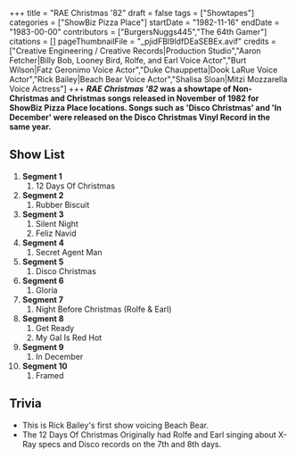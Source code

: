 +++
title = "RAE Christmas '82"
draft = false
tags = ["Showtapes"]
categories = ["ShowBiz Pizza Place"]
startDate = "1982-11-16"
endDate = "1983-00-00"
contributors = ["BurgersNuggs445","The 64th Gamer"]
citations = []
pageThumbnailFile = "_pjidFBl9ldfDEaSEBEx.avif"
credits = ["Creative Engineering / Creative Records|Production Studio","Aaron Fetcher|Billy Bob, Looney Bird, Rolfe, and Earl Voice Actor","Burt Wilson|Fatz Geronimo Voice Actor","Duke Chauppetta|Dook LaRue Voice Actor","Rick Bailey|Beach Bear Voice Actor","Shalisa Sloan|Mitzi Mozzarella Voice Actress"]
+++
***RAE Christmas '82* was a showtape of Non-Christmas and Christmas songs released in November of 1982 for ShowBiz Pizza Place locations.
Songs such as 'Disco Christmas' and 'In December' were released on the Disco Christmas Vinyl Record in the same year.**

## Show List

1.  **Segment 1**
    1.  12 Days Of Christmas
2.  **Segment 2**
    1.  Rubber Biscuit
3.  **Segment 3**
    1.  Silent Night
    2.  Feliz Navid
4.  **Segment 4**
    1.  Secret Agent Man
5.  **Segment 5**
    1.  Disco Christmas
6.  **Segment 6**
    1.  Gloria
7.  **Segment 7**
    1.  Night Before Christmas (Rolfe & Earl)
8.  **Segment 8**
    1.  Get Ready
    2.  My Gal Is Red Hot
9.  **Segment 9**
    1.  In December
10. **Segment 10**
    1.  Framed

## Trivia

- This is Rick Bailey's first show voicing Beach Bear.
- The 12 Days Of Christmas Originally had Rolfe and Earl singing about X-Ray specs and Disco records on the 7th
  and 8th days.
